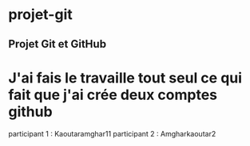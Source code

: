 # projet-git
## Projet Git et GitHub
# J'ai fais le travaille tout seul ce qui fait que j'ai crée deux comptes github
participant 1 : Kaoutaramghar11
participant 2 : Amgharkaoutar2